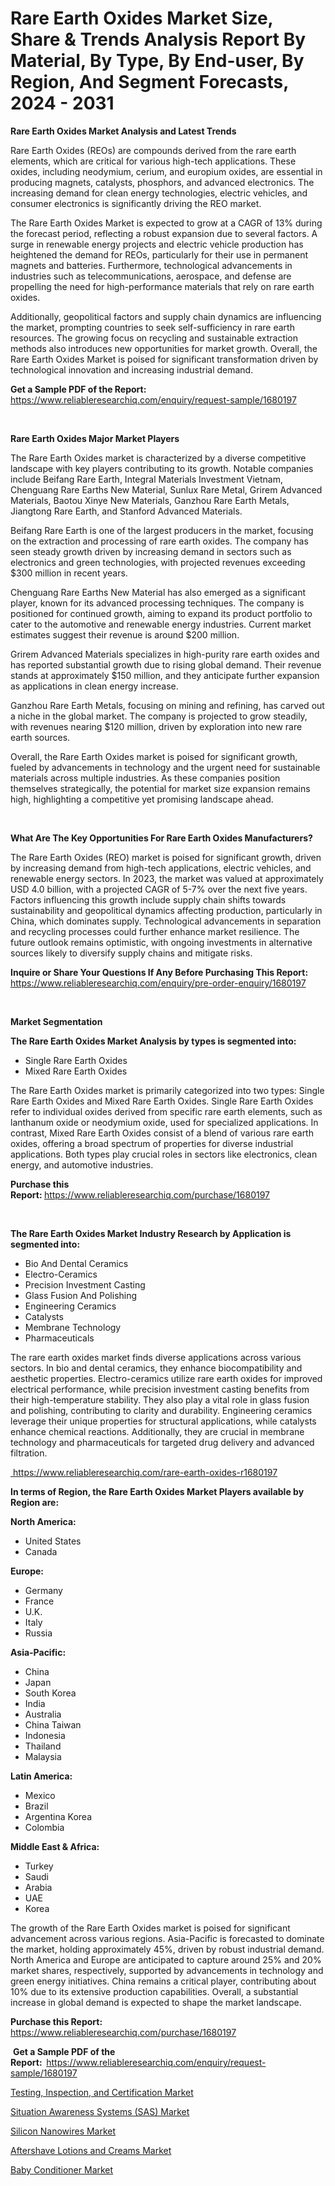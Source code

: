 <p><h1>Rare Earth Oxides Market Size, Share & Trends Analysis Report By Material, By Type, By End-user, By Region, And Segment Forecasts, 2024 - 2031</h1></p><p><strong>Rare Earth Oxides Market Analysis and Latest Trends</strong></p>
<p><p>Rare Earth Oxides (REOs) are compounds derived from the rare earth elements, which are critical for various high-tech applications. These oxides, including neodymium, cerium, and europium oxides, are essential in producing magnets, catalysts, phosphors, and advanced electronics. The increasing demand for clean energy technologies, electric vehicles, and consumer electronics is significantly driving the REO market.</p><p>The Rare Earth Oxides Market is expected to grow at a CAGR of 13% during the forecast period, reflecting a robust expansion due to several factors. A surge in renewable energy projects and electric vehicle production has heightened the demand for REOs, particularly for their use in permanent magnets and batteries. Furthermore, technological advancements in industries such as telecommunications, aerospace, and defense are propelling the need for high-performance materials that rely on rare earth oxides.</p><p>Additionally, geopolitical factors and supply chain dynamics are influencing the market, prompting countries to seek self-sufficiency in rare earth resources. The growing focus on recycling and sustainable extraction methods also introduces new opportunities for market growth. Overall, the Rare Earth Oxides Market is poised for significant transformation driven by technological innovation and increasing industrial demand.</p></p>
<p><strong>Get a Sample PDF of the Report:&nbsp;</strong> <a href="https://www.reliableresearchiq.com/enquiry/request-sample/1680197?utm_campaign=1412&utm_medium=2&utm_source=Github&utm_content=ia&utm_term=14102024&utm_id=rare-earth-oxides">https://www.reliableresearchiq.com/enquiry/request-sample/1680197</a></p>
<p>&nbsp;</p>
<p><strong>Rare Earth Oxides Major Market Players</strong></p>
<p><p>The Rare Earth Oxides market is characterized by a diverse competitive landscape with key players contributing to its growth. Notable companies include Beifang Rare Earth, Integral Materials Investment Vietnam, Chenguang Rare Earths New Material, Sunlux Rare Metal, Grirem Advanced Materials, Baotou Xinye New Materials, Ganzhou Rare Earth Metals, Jiangtong Rare Earth, and Stanford Advanced Materials.</p><p>Beifang Rare Earth is one of the largest producers in the market, focusing on the extraction and processing of rare earth oxides. The company has seen steady growth driven by increasing demand in sectors such as electronics and green technologies, with projected revenues exceeding $300 million in recent years.</p><p>Chenguang Rare Earths New Material has also emerged as a significant player, known for its advanced processing techniques. The company is positioned for continued growth, aiming to expand its product portfolio to cater to the automotive and renewable energy industries. Current market estimates suggest their revenue is around $200 million.</p><p>Grirem Advanced Materials specializes in high-purity rare earth oxides and has reported substantial growth due to rising global demand. Their revenue stands at approximately $150 million, and they anticipate further expansion as applications in clean energy increase.</p><p>Ganzhou Rare Earth Metals, focusing on mining and refining, has carved out a niche in the global market. The company is projected to grow steadily, with revenues nearing $120 million, driven by exploration into new rare earth sources.</p><p>Overall, the Rare Earth Oxides market is poised for significant growth, fueled by advancements in technology and the urgent need for sustainable materials across multiple industries. As these companies position themselves strategically, the potential for market size expansion remains high, highlighting a competitive yet promising landscape ahead.</p></p>
<p>&nbsp;</p>
<p><strong>What Are The Key Opportunities For Rare Earth Oxides Manufacturers?</strong></p>
<p><p>The Rare Earth Oxides (REO) market is poised for significant growth, driven by increasing demand from high-tech applications, electric vehicles, and renewable energy sectors. In 2023, the market was valued at approximately USD 4.0 billion, with a projected CAGR of 5-7% over the next five years. Factors influencing this growth include supply chain shifts towards sustainability and geopolitical dynamics affecting production, particularly in China, which dominates supply. Technological advancements in separation and recycling processes could further enhance market resilience. The future outlook remains optimistic, with ongoing investments in alternative sources likely to diversify supply chains and mitigate risks.</p></p>
<p><strong>Inquire or Share Your Questions If Any Before Purchasing This Report:</strong> <a href="https://www.reliableresearchiq.com/enquiry/pre-order-enquiry/1680197?utm_campaign=1412&utm_medium=2&utm_source=Github&utm_content=ia&utm_term=14102024&utm_id=rare-earth-oxides">https://www.reliableresearchiq.com/enquiry/pre-order-enquiry/1680197</a></p>
<p>&nbsp;</p>
<p><strong>Market Segmentation</strong></p>
<p><strong>The Rare Earth Oxides Market Analysis by types is segmented into:</strong></p>
<p><ul><li>Single Rare Earth Oxides</li><li>Mixed Rare Earth Oxides</li></ul></p>
<p><p>The Rare Earth Oxides market is primarily categorized into two types: Single Rare Earth Oxides and Mixed Rare Earth Oxides. Single Rare Earth Oxides refer to individual oxides derived from specific rare earth elements, such as lanthanum oxide or neodymium oxide, used for specialized applications. In contrast, Mixed Rare Earth Oxides consist of a blend of various rare earth oxides, offering a broad spectrum of properties for diverse industrial applications. Both types play crucial roles in sectors like electronics, clean energy, and automotive industries.</p></p>
<p><strong>Purchase this Report:&nbsp;</strong><a href="https://www.reliableresearchiq.com/purchase/1680197?utm_campaign=1412&utm_medium=2&utm_source=Github&utm_content=ia&utm_term=14102024&utm_id=rare-earth-oxides">https://www.reliableresearchiq.com/purchase/1680197</a></p>
<p>&nbsp;</p>
<p><strong>The Rare Earth Oxides Market Industry Research by Application is segmented into:</strong></p>
<p><ul><li>Bio And Dental Ceramics</li><li>Electro-Ceramics</li><li>Precision Investment Casting</li><li>Glass Fusion And Polishing</li><li>Engineering Ceramics</li><li>Catalysts</li><li>Membrane Technology</li><li>Pharmaceuticals</li></ul></p>
<p><p>The rare earth oxides market finds diverse applications across various sectors. In bio and dental ceramics, they enhance biocompatibility and aesthetic properties. Electro-ceramics utilize rare earth oxides for improved electrical performance, while precision investment casting benefits from their high-temperature stability. They also play a vital role in glass fusion and polishing, contributing to clarity and durability. Engineering ceramics leverage their unique properties for structural applications, while catalysts enhance chemical reactions. Additionally, they are crucial in membrane technology and pharmaceuticals for targeted drug delivery and advanced filtration.</p></p>
<p><a href="https://www.reliableresearchiq.com/rare-earth-oxides-r1680197?utm_campaign=1412&utm_medium=2&utm_source=Github&utm_content=ia&utm_term=14102024&utm_id=rare-earth-oxides">&nbsp;https://www.reliableresearchiq.com/rare-earth-oxides-r1680197</a></p>
<p><strong>In terms of Region, the Rare Earth Oxides Market Players available by Region are:</strong></p>
<p>
    <p> <strong> North America: </strong>
        <ul>
            <li>United States</li>
            <li>Canada</li>
        </ul>
        </p> 
    <p> <strong> Europe: </strong>
        <ul>
            <li>Germany</li>
            <li>France</li>
            <li>U.K.</li>
            <li>Italy</li>
            <li>Russia</li>
        </ul>
        </p> 
    <p> <strong> Asia-Pacific: </strong>
        <ul>
            <li>China</li>
            <li>Japan</li>
            <li>South Korea</li>
            <li>India</li>
            <li>Australia</li>
            <li>China Taiwan</li>
            <li>Indonesia</li>
            <li>Thailand</li>
            <li>Malaysia</li>
        </ul>
        </p> 
    <p> <strong> Latin America: </strong>
        <ul>
            <li>Mexico</li>
            <li>Brazil</li>
            <li>Argentina Korea</li>
            <li>Colombia</li>
        </ul>
        </p> 
    <p> <strong> Middle East & Africa: </strong>
        <ul>
            <li>Turkey</li>
            <li>Saudi</li>
            <li>Arabia</li>
            <li>UAE</li>
            <li>Korea</li>
        </ul>
    </p>
    </p>
<p><p>The growth of the Rare Earth Oxides market is poised for significant advancement across various regions. Asia-Pacific is forecasted to dominate the market, holding approximately 45%, driven by robust industrial demand. North America and Europe are anticipated to capture around 25% and 20% market shares, respectively, supported by advancements in technology and green energy initiatives. China remains a critical player, contributing about 10% due to its extensive production capabilities. Overall, a substantial increase in global demand is expected to shape the market landscape.</p></p>
<p><strong>Purchase this Report: </strong><a href="https://www.reliableresearchiq.com/purchase/1680197?utm_campaign=1412&utm_medium=2&utm_source=Github&utm_content=ia&utm_term=14102024&utm_id=rare-earth-oxides">https://www.reliableresearchiq.com/purchase/1680197</a></p>
<p>&nbsp;<strong>Get a Sample PDF of the Report:&nbsp;&nbsp;</strong><a href="https://www.reliableresearchiq.com/enquiry/request-sample/1680197?utm_campaign=1412&utm_medium=2&utm_source=Github&utm_content=ia&utm_term=14102024&utm_id=rare-earth-oxides">https://www.reliableresearchiq.com/enquiry/request-sample/1680197</a></p>
<p><strong></strong></p>
<p><p><a href="https://www.linkedin.com/pulse/testing-inspection-certification-ecosystem-mapping-innovation-ty8nf?utm_campaign=1412&utm_medium=2&utm_source=Github&utm_content=ia&utm_term=14102024&utm_id=rare-earth-oxides">Testing, Inspection, and Certification Market</a></p><p><a href="https://www.linkedin.com/pulse/situation-awareness-systems-sas-market-analysis-report-global-ew5yf?utm_campaign=1412&utm_medium=2&utm_source=Github&utm_content=ia&utm_term=14102024&utm_id=rare-earth-oxides">Situation Awareness Systems (SAS) Market</a></p><p><a href="https://www.linkedin.com/pulse/global-silicon-nanowires-market-analysis-trends-forecasts-growth-wytcf?utm_campaign=1412&utm_medium=2&utm_source=Github&utm_content=ia&utm_term=14102024&utm_id=rare-earth-oxides">Silicon Nanowires Market</a></p><p><a href="https://github.com/shantaev7par/Market-Research-Report-List-1/blob/main/aftershave-lotions-and-creams-market.md?utm_campaign=1412&utm_medium=2&utm_source=Github&utm_content=ia&utm_term=14102024&utm_id=rare-earth-oxides">Aftershave Lotions and Creams Market</a></p><p><a href="https://github.com/philipa0wcpic/Market-Research-Report-List-1/blob/main/baby-conditioner-market.md?utm_campaign=1412&utm_medium=2&utm_source=Github&utm_content=ia&utm_term=14102024&utm_id=rare-earth-oxides">Baby Conditioner Market</a></p></p>